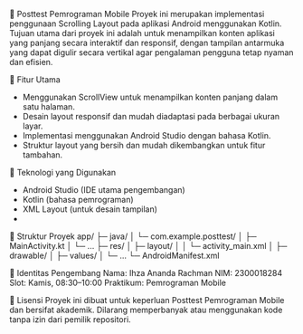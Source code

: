 📱 Posttest Pemrograman Mobile
Proyek ini merupakan implementasi penggunaan Scrolling Layout pada aplikasi Android menggunakan Kotlin. Tujuan utama dari proyek ini adalah untuk menampilkan konten aplikasi yang panjang secara interaktif dan responsif, dengan tampilan antarmuka yang dapat digulir secara vertikal agar pengalaman pengguna tetap nyaman dan efisien.

🚀 Fitur Utama
- Menggunakan ScrollView untuk menampilkan konten panjang dalam satu halaman.
- Desain layout responsif dan mudah diadaptasi pada berbagai ukuran layar.
- Implementasi menggunakan Android Studio dengan bahasa Kotlin.
- Struktur layout yang bersih dan mudah dikembangkan untuk fitur tambahan.

🧠 Teknologi yang Digunakan
- Android Studio (IDE utama pengembangan)
- Kotlin (bahasa pemrograman)
- XML Layout (untuk desain tampilan)
- 
📂 Struktur Proyek
app/
 ├─ java/
 │   └─ com.example.posttest/
 │        ├─ MainActivity.kt
 │        └─ ...
 ├─ res/
 │   ├─ layout/
 │   │   └─ activity_main.xml
 │   ├─ drawable/
 │   ├─ values/
 │   └─ ...
 └─ AndroidManifest.xml

👤 Identitas Pengembang
Nama: Ihza Ananda Rachman
NIM: 2300018284
Slot: Kamis, 08:30–10:00
Praktikum: Pemrograman Mobile

📄 Lisensi
Proyek ini dibuat untuk keperluan Posttest Pemrograman Mobile dan bersifat akademik.
Dilarang memperbanyak atau menggunakan kode tanpa izin dari pemilik repositori.
